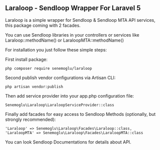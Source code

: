 ## Laraloop - Sendloop Wrapper For Laravel 5 ##
Laraloop is a simple wrapper for Sendloop & Sendloop MTA API services, this package coming with 2 facades.

You can use Sendloop libraries in your controllers or services like Laraloop::methodName() or LaraloopMTA::methodName()

For installation you just follow these simple steps:

First install package:

    php composer require senemoglu/laraloop

Second publish vendor configurations via Artisan CLI:

    php artisan vendor:publish

Then add service provider into your app.php configuration file:

    Senemoglu\Laraloop\LaraloopServiceProvider::class

Finally add facades for easy access to Sendloop Methods (optionally, but strongly recommended):

    'Laraloop' => Senemoglu\Laraloop\Facades\Laraloop::class,
    'LaraloopMTA' => Senemoglu\Laraloop\Facades\LaraloopMTA::class

You can look Sendloop Documentations for details about API.
